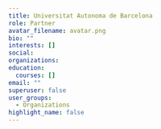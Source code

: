 ```yaml
---
title: Universitat Autonoma de Barcelona
role: Partner
avatar_filename: avatar.png
bio: ""
interests: []
social:
organizations:
education:
  courses: []
email: ""
superuser: false
user_groups:
  - Organizations
highlight_name: false
---
```

